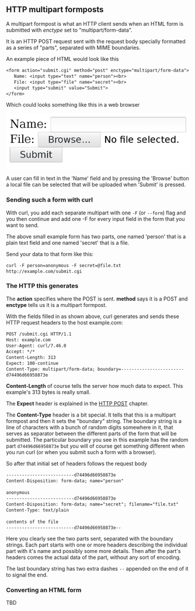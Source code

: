 ## HTTP multipart formposts

A multipart formpost is what an HTTP client sends when an HTML form is
submitted with *enctype* set to "multipart/form-data".

It is an HTTP POST request sent with the request body specially formatted as a
series of "parts", separated with MIME boundaries.

An example piece of HTML would look like this

    <form action="submit.cgi" method="post" enctype="multipart/form-data">
       Name: <input type="text" name="person"><br>
       File: <input type="file" name="secret"><br>
       <input type="submit" value="Submit">
    </form> 

Which could looks something like this in a web browser

![a multipart form](multipart-form.png)

A user can fill in text in the 'Name' field and by pressing the 'Browse'
button a local file can be selected that will be uploaded when 'Submit' is
pressed.

### Sending such a form with curl

With curl, you add each separate multipart with one `-F` (or `--form`) flag
and you then continue and add one -F for every input field in the form that
you want to send.

The above small example form has two parts, one named 'person' that is a plain
text field and one named 'secret' that is a file.

Send your data to that form like this:

    curl -F person=anonymous -F secret=@file.txt http://example.com/submit.cgi

### The HTTP this generates

The **action** specifies where the POST is sent. **method** says it is a POST
and **enctype** tells us it is a multipart formpost.

With the fields filled in as shown above, curl generates and sends these HTTP
request headers to the host example.com:

    POST /submit.cgi HTTP/1.1
    Host: example.com
    User-Agent: curl/7.46.0
    Accept: */*
    Content-Length: 313
    Expect: 100-continue
    Content-Type: multipart/form-data; boundary=------------------------d74496d66958873e

**Content-Length** of course tells the server how much data to expect. This
example's 313 bytes is really small.

The **Expect** header is explained in the [HTTP POST](http-post.md) chapter.

The **Content-Type** header is a bit special. It tells that this is a
multipart formpost and then it sets the "boundary" string. The boundary string
is a line of characters with a bunch of random digits somewhere in it, that
serves as separator between the different parts of the form that will be
submitted. The particular boundary you see in this example has the random part
`d74496d66958873e` but you will of course get something different when you run
curl (or when you submit such a form with a browser).

So after that initial set of headers follows the request body

    --------------------------d74496d66958873e
    Content-Disposition: form-data; name="person"

    anonymous
    --------------------------d74496d66958873e
    Content-Disposition: form-data; name="secret"; filename="file.txt"
    Content-Type: text/plain

    contents of the file
    --------------------------d74496d66958873e--

Here you clearly see the two parts sent, separated with the boundary
strings. Each part starts with one or more headers describing the individual
part with it's name and possibly some more details. Then after the part's
headers comes the actual data of the part, without any sort of encoding.

The last boundary string has two extra dashes `--` appended on the end of it
to signal the end.

### Converting an HTML form

TBD
